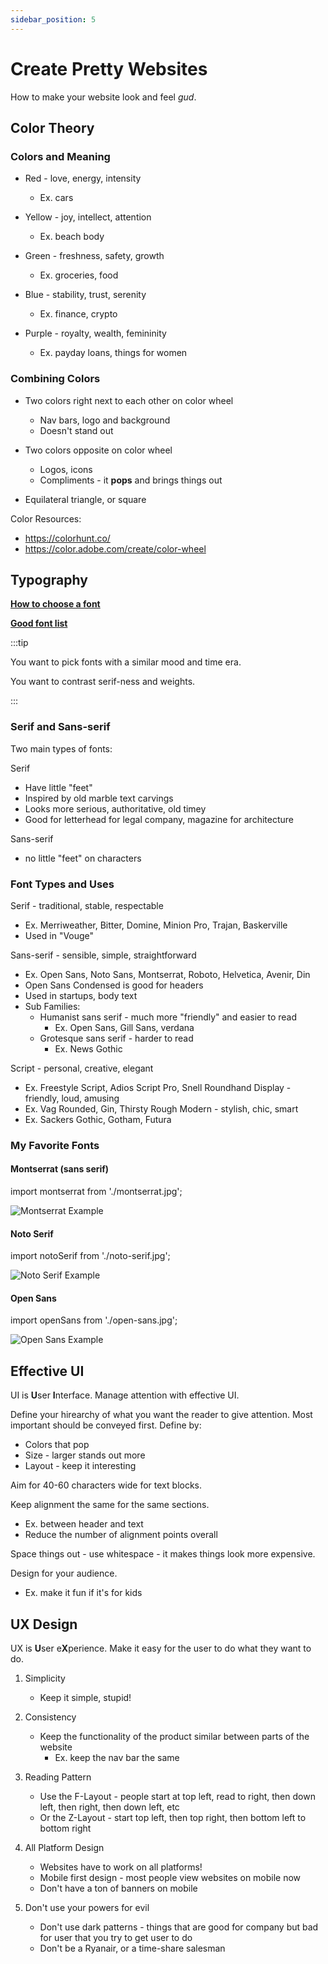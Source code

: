 ```yaml
---
sidebar_position: 5
---
```


# Create Pretty Websites

How to make your website look and feel _gud_.

## Color Theory

### Colors and Meaning

- Red - love, energy, intensity

  - Ex. cars

- Yellow - joy, intellect, attention
  - Ex. beach body
- Green - freshness, safety, growth
  - Ex. groceries, food
- Blue - stability, trust, serenity
  - Ex. finance, crypto
- Purple - royalty, wealth, femininity
  - Ex. payday loans, things for women

### Combining Colors

- Two colors right next to each other on color wheel

  - Nav bars, logo and background
  - Doesn't stand out

- Two colors opposite on color wheel
  - Logos, icons
  - Compliments - it **pops** and brings things out
- Equilateral triangle, or square

Color Resources:

- https://colorhunt.co/
- https://color.adobe.com/create/color-wheel

## Typography

**[How to choose a font](https://fonts.google.com/knowledge/choosing_type/emotive_considerations_for_choosing_typefaces)**

**[Good font list](https://kinsta.com/blog/best-google-fonts/)**

:::tip

You want to pick fonts with a similar mood and time era.

You want to contrast serif-ness and weights.

:::

### Serif and Sans-serif

Two main types of fonts:

Serif

- Have little "feet"
- Inspired by old marble text carvings
- Looks more serious, authoritative, old timey
- Good for letterhead for legal company, magazine for architecture

Sans-serif

- no little "feet" on characters

### Font Types and Uses

Serif - traditional, stable, respectable

- Ex. Merriweather, Bitter, Domine, Minion Pro, Trajan, Baskerville
- Used in "Vouge"

Sans-serif - sensible, simple, straightforward

- Ex. Open Sans, Noto Sans, Montserrat, Roboto, Helvetica, Avenir, Din
- Open Sans Condensed is good for headers
- Used in startups, body text
- Sub Families:
  - Humanist sans serif - much more "friendly" and easier to read
    - Ex. Open Sans, Gill Sans, verdana
  - Grotesque sans serif - harder to read
    - Ex. News Gothic

Script - personal, creative, elegant

- Ex. Freestyle Script, Adios Script Pro, Snell Roundhand
  Display - friendly, loud, amusing
- Ex. Vag Rounded, Gin, Thirsty Rough
  Modern - stylish, chic, smart
- Ex. Sackers Gothic, Gotham, Futura

### My Favorite Fonts

#### Montserrat (sans serif)

import montserrat from './montserrat.jpg';

<img src={montserrat} alt="Montserrat Example" style={{width:350}}/>

#### Noto Serif

import notoSerif from './noto-serif.jpg';

<img src={notoSerif} alt="Noto Serif Example" style={{width:350}}/>

#### Open Sans

import openSans from './open-sans.jpg';

<img src={openSans} alt="Open Sans Example" style={{width:350}}/>

## Effective UI

UI is **U**ser **I**nterface. Manage attention with effective UI.

Define your hirearchy of what you want the reader to give attention. Most important should be conveyed first. Define by:

- Colors that pop
- Size - larger stands out more
- Layout - keep it interesting

Aim for 40-60 characters wide for text blocks.

Keep alignment the same for the same sections.

- Ex. between header and text
- Reduce the number of alignment points overall

Space things out - use whitespace - it makes things look more expensive.

Design for your audience.

- Ex. make it fun if it's for kids

## UX Design

UX is **U**ser e**X**perience. Make it easy for the user to do what they want to do.

1. Simplicity

   - Keep it simple, stupid!

2. Consistency

   - Keep the functionality of the product similar between parts of the website
     - Ex. keep the nav bar the same

3. Reading Pattern

   - Use the F-Layout - people start at top left, read to right, then down left, then right, then down left, etc
   - Or the Z-Layout - start top left, then top right, then bottom left to bottom right

4. All Platform Design

   - Websites have to work on all platforms!
   - Mobile first design - most people view websites on mobile now
   - Don't have a ton of banners on mobile

5. Don't use your powers for evil

   - Don't use dark patterns - things that are good for company but bad for user that you try to get user to do
   - Don't be a Ryanair, or a time-share salesman
